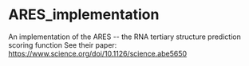 # ARES_implementation
An implementation of the ARES -- the RNA tertiary structure prediction scoring function
See their paper: https://www.science.org/doi/10.1126/science.abe5650
